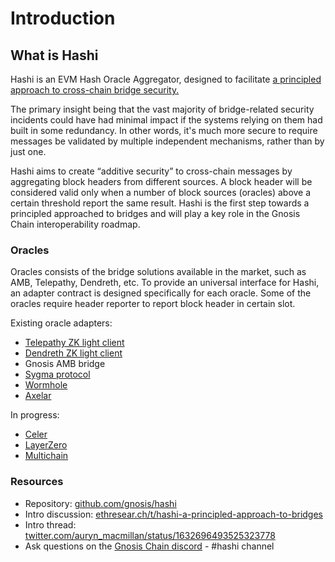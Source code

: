# Introduction

## What is Hashi

Hashi is an EVM Hash Oracle Aggregator, designed to facilitate [a principled approach to cross-chain bridge security.](https://ethresear.ch/t/hashi-a-principled-approach-to-bridges/14725)

The primary insight being that the vast majority of bridge-related security incidents could have had minimal impact if the systems relying on them had built in some redundancy. In other words, it's much more secure to require messages be validated by multiple independent mechanisms, rather than by just one.

Hashi aims to create “additive security” to cross-chain messages by aggregating block headers from different sources. A block header will be considered valid only when a number of block sources (oracles) above a certain threshold report the same result. Hashi is the first step towards a principled approached to bridges and will play a key role in the Gnosis Chain interoperability roadmap.

### Oracles

Oracles consists of the bridge solutions available in the market, such as AMB, Telepathy, Dendreth, etc. To provide an universal interface for Hashi, an adapter contract is designed specifically for each oracle. Some of the oracles require header reporter to report block header in certain slot.

Existing oracle adapters:

* [Telepathy ZK light client](https://docs.telepathy.xyz/)
* [Dendreth ZK light client](https://github.com/metacraft-labs/DendrETH)
* Gnosis AMB bridge
* [Sygma protocol](https://medium.com/buildwithsygma)
* [Wormhole](https://wormhole.com/)
* [Axelar](https://axelar.network/)

In progress:

* [Celer](https://cbridge-docs.celer.network/)
* [LayerZero](https://layerzero.network/)
* [Multichain](https://multichain.xyz/)



### Resources

* Repository: [github.com/gnosis/hashi](https://github.com/gnosis/hashi)
* Intro discussion: [ethresear.ch/t/hashi-a-principled-approach-to-bridges](https://ethresear.ch/t/hashi-a-principled-approach-to-bridges/14725)
* Intro thread: [twitter.com/auryn\_macmillan/status/1632696493525323778](https://twitter.com/auryn\_macmillan/status/1632696493525323778?s=20)
* Ask questions on the [Gnosis Chain discord](https://discord.gg/gnosischain) - #hashi channel
